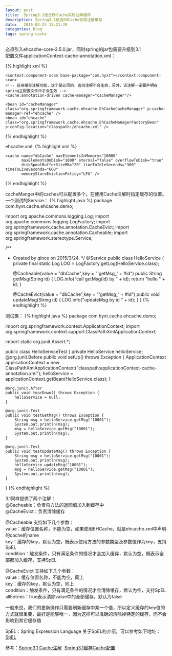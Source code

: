 ```yaml
---
layout: post
title:  Spring3.1结合EHCache实现注解缓存
description: Spring3.1结合EHCache实现注解缓存
date:   2015-03-24 15:21:39
categories: blog
tags: spring cache
---
```

必须引入ehcache-core-2.5.0.jar，同时spring的jar包需要升级到3.1  
配置文件applicationContext-cache-annotation.xml：

{% highlight xml %}
<beans xmlns="http://www.springframework.org/schema/beans"
       xmlns:xsi="http://www.w3.org/2001/XMLSchema-instance" xmlns:p="http://www.springframework.org/schema/p"
       xmlns:cache="http://www.springframework.org/schema/cache"
       xmlns:context="http://www.springframework.org/schema/context"
       xsi:schemaLocation="
                http://www.springframework.org/schema/beans http://www.springframework.org/schema/beans/spring-beans-3.1.xsd
                http://www.springframework.org/schema/cache http://www.springframework.org/schema/cache/spring-cache-3.1.xsd
                http://www.springframework.org/schema/context
                http://www.springframework.org/schema/context/spring-context-3.0.xsd">

    <context:component-scan base-package="com.hyxt"></context:component-scan>
    <!-- 启用缓存注解功能，这个是必须的，否则注解不会生效，另外，该注解一定要声明在spring主配置文件中才会生效 -->
    <cache:annotation-driven cache-manager="cacheManager"/>

    <bean id="cacheManager" class="org.springframework.cache.ehcache.EhCacheCacheManager" p:cache-manager-ref="ehcache" />
    <bean id="ehcache" class="org.springframework.cache.ehcache.EhCacheManagerFactoryBean" p:config-location="classpath:/ehcache.xml" />
</beans>
{% endhighlight %}

ehcache.xml:
{% highlight xml %}
<?xml version="1.0" encoding="UTF-8"?>
<ehcache xmlns:xsi="http://www.w3.org/2001/XMLSchema-instance"
         xsi:noNamespaceSchemaLocation="ehcache.xsd" updateCheck="true"
         monitoring="autodetect">
    <!--
    <diskStore path="java.io.tmpdir" /> -->
    <diskStore path="d:/cachetmpdir"/>
    <defaultCache maxElementsInMemory="10000" eternal="false"
                  timeToIdleSeconds="120" timeToLiveSeconds="120" overflowToDisk="true"
                  maxElementsOnDisk="10000000" diskPersistent="false"
                  diskExpiryThreadIntervalSeconds="120" memoryStoreEvictionPolicy="LRU" />

    <cache name="dbCache" maxElementsInMemory="10000"
           maxElementsOnDisk="1000" eternal="false" overflowToDisk="true"
           diskSpoolBufferSizeMB="20" timeToIdleSeconds="300" timeToLiveSeconds="600"
           memoryStoreEvictionPolicy="LFU" />
</ehcache>
{% endhighlight %}

cacheManger中的caches可以配置多个。在使用Cache注解时指定缓存的位置。
一个测试的Service：
{% highlight java %}
package com.hyxt.cache.ehcache.demo;

import org.apache.commons.logging.Log;
import org.apache.commons.logging.LogFactory;
import org.springframework.cache.annotation.CacheEvict;
import org.springframework.cache.annotation.Cacheable;
import org.springframework.stereotype.Service;

/**
 * Created by qince on 2015/3/24.
 */
@Service
public class HelloService {
    private final static Log LOG = LogFactory.getLog(HelloService.class);

    @Cacheable(value = "dbCache",key = "'getMsg_' + #id")
    public String getMsg(String id) {
        LOG.info("call getMsg(id) by " + id);
        return "hello " + id;
    }

    @CacheEvict(value = "dbCache",key = "'getMsg_' + #id")
    public void updateMsg(String id) {
        LOG.info("updateMsg by id " + id);
    }
}
{% endhighlight %}

测试类：
{% highlight java %}
package com.hyxt.cache.ehcache.demo;

import org.springframework.context.ApplicationContext;
import org.springframework.context.support.ClassPathXmlApplicationContext;

import static org.junit.Assert.*;

public class HelloServiceTest {
    private HelloService helloService;
    @org.junit.Before
    public void setUp() throws Exception {
        ApplicationContext applicationContext = new ClassPathXmlApplicationContext("classpath:applicationContext-cache-annotation.xml");
        helloService = applicationContext.getBean(HelloService.class);
    }

    @org.junit.After
    public void tearDown() throws Exception {
        helloService = null;
    }

    @org.junit.Test
    public void testGetMsg() throws Exception {
        String msg = helloService.getMsg("10001");
        System.out.println(msg);
        msg = helloService.getMsg("10001");
        System.out.println(msg);
    }

    @org.junit.Test
    public void testUpdateMsg() throws Exception {
        String msg = helloService.getMsg("10001");
        System.out.println(msg);
        helloService.updateMsg("10001");
        msg = helloService.getMsg("10001");
        System.out.println(msg);
    }
}
{% endhighlight %}

3.1同样提供了两个注解：  
@Cacheable：负责将方法的返回值加入到缓存中  
@CacheEvict：负责清除缓存

@Cacheable 支持如下几个参数：  
value：缓存位置名称，不能为空，如果使用EHCache，就是ehcache.xml中声明的cache的name  
key：缓存的key，默认为空，既表示使用方法的参数类型及参数值作为key，支持SpEL  
condition：触发条件，只有满足条件的情况才会加入缓存，默认为空，既表示全部都加入缓存，支持SpEL


@CacheEvict 支持如下几个参数：  
value：缓存位置名称，不能为空，同上  
key：缓存的key，默认为空，同上  
condition：触发条件，只有满足条件的情况才会清除缓存，默认为空，支持SpEL  
allEntries：true表示清除value中的全部缓存，默认为false  

一般来说，我们的更新操作只需要刷新缓存中某一个值，所以定义缓存的key值的方式就很重要，最好是能够唯一，因为这样可以准确的清除掉特定的缓存，而不会影响到其它缓存值

SpEL：Spring Expression Language
关于SpEL的介绍，可以参考如下地址：
[SpEL](http://static.springsource.org/spring/docs/3.1.0.M1/spring-framework-reference/html/expressions.html)

参考：[Spring3.1 Cache注解](http://hanqunfeng.iteye.com/blog/1158824)&nbsp;&nbsp;[Spring3.1缓存Cache配置](http://liuccc1.iteye.com/blog/1345195)